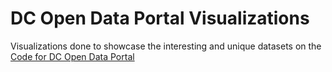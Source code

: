 # DC Open Data Portal Visualizations
Visualizations done to showcase the interesting and unique datasets on the [Code for DC Open Data Portal](http://data.codefordc.org/)
